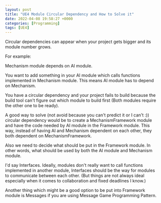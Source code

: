 ```yaml
---
layout: post
title: "UE4 Module Circular Dependency and How to Solve it"
date: 2022-04-08 19:58:27 +0000
categories: [Programming]
tags: [UE4]
---
```


Circular dependencies can appear when your project gets bigger and its module number grows.

For example:

Mechanism module depends on AI module.

You want to add something in your AI module which calls functions implemented in Mechanism module.
This means AI module has to depend on Mechanism.

You have a circular dependency and your project fails to build because the build tool can't figure out which module to build first (Both modules require the other one to be ready).

A good way to solve (not avoid because you can't predict it or I can't :)) circular dependency would be to create a MechanismFramework module and have the code needed by AI module in the Framework module. This way, instead of having AI and Mechanism dependent on each other, they both dependent on MechanismFramework.

Also we need to decide what should be put in the Framework module. In other words, what should be used by both the AI module and Mechanism module.

I'd say Interfaces. Ideally, modules don't really want to call functions implemented in another module, Interfaces should be the way for modules to communicate between each other. (But things are not always ideal especially when it comes to collaboration and fixed deadlines I know.)

Another thing which might be a good option to be put into Framework module is Messages if you are using Message Game Programming Pattern.
